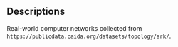 ## Descriptions

Real-world computer networks collected from `https://publicdata.caida.org/datasets/topology/ark/`.
